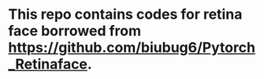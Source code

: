 # This repo contains codes for retina face borrowed from https://github.com/biubug6/Pytorch_Retinaface.